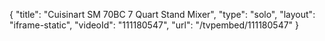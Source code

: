 {
    "title": "Cuisinart SM 70BC 7 Quart Stand Mixer",
    "type": "solo",
    "layout": "iframe-static",
    "videoId": "111180547",
    "url": "\/tvpembed\/111180547"
}